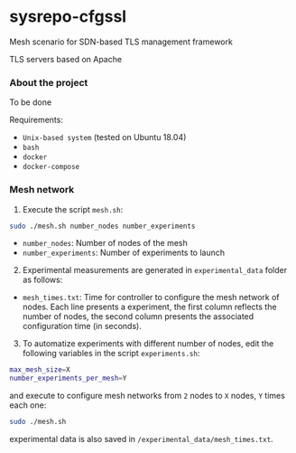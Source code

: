 # sysrepo-cfgssl
Mesh scenario for SDN-based TLS management framework

TLS servers based on Apache

### About the project
To be done

Requirements:
* ```Unix-based system``` (tested on Ubuntu 18.04)
* ```bash```
* ```docker```
* ```docker-compose```


### Mesh network

1. Execute the script ```mesh.sh```:
```bash
sudo ./mesh.sh number_nodes number_experiments
```
* ```number_nodes```: Number of nodes of the mesh
* ```number_experiments```: Number of experiments to launch

2. Experimental measurements are generated in ```experimental_data``` folder as follows:
* ```mesh_times.txt```: Time for controller to configure the mesh network of nodes. Each line presents a experiment, the first column reflects the number of nodes, the second column presents the associated configuration time (in seconds).

3. To automatize experiments with different number of nodes, edit the following variables in the script ```experiments.sh```:
```bash
max_mesh_size=X
number_experiments_per_mesh=Y
```

  and execute to configure mesh networks from ```2``` nodes to ```X``` nodes, ```Y``` times each one:
```bash
sudo ./mesh.sh
```
  experimental data is also saved in ```/experimental_data/mesh_times.txt```.

